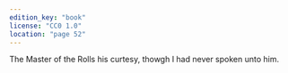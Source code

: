 ```yaml
---
edition_key: "book"
license: "CC0 1.0"
location: "page 52"
---
```

The Master of the Rolls his curtesy, thowgh I had never spoken
unto him.
